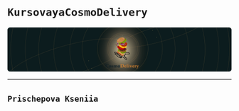 # `KursovayaCosmoDelivery`
![alt text](https://github.com/Prischepova/KursovayaCosmoDelivery/blob/Images/Logo.svg?raw=true)
***
`Prischepova Kseniia`
-----------
